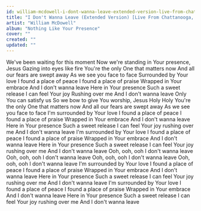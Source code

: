 ```yaml
---
id: william-mcdowell-i-dont-wanna-leave-extended-version-live-from-chattanooga-tn
title: "I Don't Wanna Leave (Extended Version) [Live From Chattanooga, TN]"
artist: "William McDowell"
album: "Nothing Like Your Presence"
cover: ""
created: ""
updated: ""
---
```


We've been waiting for this moment
Now we're standing in Your presence, Jesus
Gazing into eyes like fire
You're the only One that matters now
And all our fears are swept away
As we see you face to face
Surrounded by Your love
I found a place of peace
I found a place of praise
Wrapped in Your embrace
And I don't wanna leave
Here in Your presence
Such a sweet release
I can feel Your joy
Rushing over me
And I don't wanna leave
Only You can satisfy us
So we bow to give You worship, Jesus
Holy
Holy
You're the only One that matters now
And all our fears are swept away
As we see you face to face
I'm surrounded by Your love
I found a place of peace
I found a place of praise
Wrapped in Your embrace
And I don't wanna leave
Here in Your presence
Such a sweet release
I can feel Your joy rushing over me
And I don't wanna leave
I'm surrounded by Your love
I found a place of peace
I found a place of praise
Wrapped in Your embrace
And I don't wanna leave
Here in Your presence
Such a sweet release
I can feel Your joy rushing over me
And I don't wanna leave
Ooh, ooh, ooh
I don't wanna leave
Ooh, ooh, ooh
I don't wanna leave
Ooh, ooh, ooh
I don't wanna leave
Ooh, ooh, ooh
I don't wanna leave
I'm surrounded by Your love
I found a place of peace
I found a place of praise
Wrapped in Your embrace
And I don't wanna leave
Here in Your presence
Such a sweet release
I can feel Your joy rushing over me
And I don't wanna leave
I'm surrounded by Your love
I found a place of peace
I found a place of praise
Wrapped in Your embrace
And I don't wanna leave
Here in Your presence
Such a sweet release
I can feel Your joy rushing over me
And I don't wanna leave